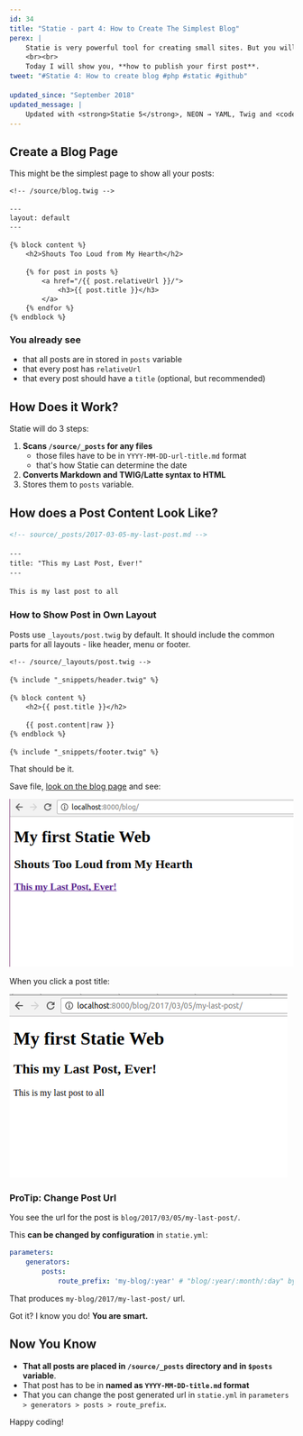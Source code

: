 ```yaml
---
id: 34
title: "Statie - part 4: How to Create The Simplest Blog"
perex: |
    Statie is very powerful tool for creating small sites. But you will use just small part of it's features, having just micro-sites. How to get to full 100%? **build a blog**.
    <br><br>
    Today I will show you, **how to publish your first post**.
tweet: "#Statie 4: How to create blog #php #static #github"

updated_since: "September 2018"
updated_message: |
    Updated with <strong>Statie 5</strong>, NEON → YAML, Twig and <code>parameters</code> section in <code>statie.yml</code> config.
---
```


## Create a Blog Page

This might be the simplest page to show all your posts:

```twig
<!-- /source/blog.twig -->

---
layout: default
---

{% block content %}
    <h2>Shouts Too Loud from My Hearth</h2>

    {% for post in posts %}
        <a href="/{{ post.relativeUrl }}/">
            <h3>{{ post.title }}</h3>
        </a>
    {% endfor %}
{% endblock %}
```

### You already see

- that all posts are in stored in `posts` variable
- that every post has `relativeUrl`
- that every post should have a `title` (optional, but recommended)


## How Does it Work?

Statie will do 3 steps:

1. **Scans `/source/_posts` for any files**
    - those files have to be in `YYYY-MM-DD-url-title.md` format
    - that's how Statie can determine the date
2. **Converts Markdown and TWIG/Latte syntax to HTML**
3. Stores them to `posts` variable.


## How does a Post Content Look Like?

```html
<!-- source/_posts/2017-03-05-my-last-post.md -->

---
title: "This my Last Post, Ever!"
---

This is my last post to all
```

### How to Show Post in Own Layout

Posts use `_layouts/post.twig` by default. It should include the common parts for all layouts - like header, menu or footer.

```twig
<!-- /source/_layouts/post.twig -->

{% include "_snippets/header.twig" %}

{% block content %}
    <h2>{{ post.title }}</h2>

    {{ post.content|raw }}
{% endblock %}

{% include "_snippets/footer.twig" %}
```

That should be it.

Save file, [look on the blog page](http://localhost:8000/blog) and see:

<div class="text-center">
    <img src="/assets/images/posts/2017/statie-4/statie-blog.png" class="img-thumbnail">
</div>

When you click a post title:

<div class="text-center">
    <img src="/assets/images/posts/2017/statie-4/statie-post.png" class="img-thumbnail">
</div>

### ProTip: Change Post Url

You see the url for the post is `blog/2017/03/05/my-last-post/`.

This **can be changed by configuration** in `statie.yml`:

```yaml
parameters:
    generators:
        posts:
            route_prefix: 'my-blog/:year' # "blog/:year/:month/:day" by default
```

That produces `my-blog/2017/my-last-post/` url.

Got it? I know you do! **You are smart.**

## Now You Know

- **That all posts are placed in `/source/_posts` directory and in `$posts` variable**.
- That post has to be in **named as `YYYY-MM-DD-title.md` format**
- That you can change the post generated url in `statie.yml` in `parameters > generators > posts > route_prefix`.

Happy coding!
